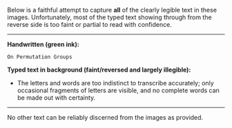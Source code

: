 Below is a faithful attempt to capture **all** of the clearly legible text in these images.  Unfortunately, most of the typed text showing through from the reverse side is too faint or partial to read with confidence.

---

**Handwritten (green ink):**

```
On Permutation Groups
```

**Typed text in background (faint/reversed and largely illegible):**

- The letters and words are too indistinct to transcribe accurately; only occasional fragments of letters are visible, and no complete words can be made out with certainty.

---

No other text can be reliably discerned from the images as provided.
